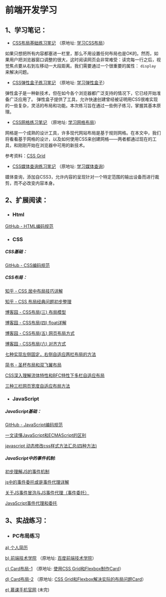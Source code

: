 # 前端开发学习

## 1、学习笔记：

- [CSS布局基础练习笔记](notes/Exp-1/) （原地址: <a href="http://zh.learnlayout.com/no-layout.html">学习CSS布局</a>）

如果只想把所有内容都塞进一栏里，那么不用设置任何布局也是OK的。然而，如果用户把浏览器窗口调整的很大，这时阅读网页会非常难受：读完每一行之后，视觉焦点要从右到左移动一大段距离。我们需要通过一个很重要的属性： `display` 来解决问题。

- [CSS弹性盒子练习笔记](notes/Exp-2/) （原地址: <a href="https://developer.mozilla.org/zh-CN/docs/Learn/CSS/CSS_layout">学习弹性盒子</a>）

弹性盒子是一种新技术，但在如今各个浏览器都广泛支持的情况下，它已经开始准备广泛应用了。 弹性盒子提供了工具，允许快速创建曾经被证明用CSS很难实现的一些复杂，灵活的布局和功能。本次练习旨在通过一些例子练习，掌握其基本原理。


- [CSS网格练习笔记](notes/Exp-3/) （原地址: <a href="https://developer.mozilla.org/zh-CN/docs/Learn/CSS/CSS_layout/Grids">学习网格布局</a>） 

网格是一个成熟的设计工具，许多现代网站布局是基于规则网格。在本文中，我们将看看基于网格的设计，以及如何使用CSS来创建网格——两者都通过现在的工具，和刚刚开始在浏览器中可用的新技术。

参考资料：[CSS Grid](https://www.w3cplus.com/css/learncssgrid.html)


- [CSS媒体查询练习笔记](notes/Exp-4/) （原地址: <a href="https://developer.mozilla.org/zh-CN/docs/Web/Guide/CSS/Media_queries">学习媒体查询</a>） 

媒体查询，添加自CSS3，允许内容的呈现针对一个特定范围的输出设备而进行裁剪，而不必改变内容本身。



## 2、扩展阅读：

- ### Html

[GitHub - HTML编码规范](https://github.com/ecomfe/spec/blob/master/html-style-guide.md)



- ### CSS

##### CSS基础：

[GitHub - CSS编码规范](https://github.com/ecomfe/spec/blob/master/css-style-guide.md)


##### CSS布局：

[知乎 - CSS 居中布局技巧详解](https://zhuanlan.zhihu.com/p/25068655)

[知乎 - CSS 布局经典问题初步整理](https://zhuanlan.zhihu.com/p/27035475)

[博客园 - CSS布局(三) 布局模型](http://www.cnblogs.com/chaixiaozhi/p/8481253.html)

[博客园 - CSS布局(四) float详解](http://www.cnblogs.com/chaixiaozhi/p/8481778.html)

[博客园 - CSS布局(五) 网页布局方式](http://www.cnblogs.com/chaixiaozhi/p/8486647.html)

[博客园 - CSS布局(六) 对齐方式](http://www.cnblogs.com/chaixiaozhi/p/8490725.html)

[七种实现左侧固定，右侧自适应两栏布局的方法](https://segmentfault.com/a/1190000010698609)

[简书 - 圣杯布局和双飞翼布局](https://www.jianshu.com/p/f9bcddb0e8b4)

[CSS深入理解流体特性和BFC特性下多栏自适应布局](http://www.zhangxinxu.com/wordpress/2015/02/css-deep-understand-flow-bfc-column-two-auto-layout/)

[三种三栏网页宽度自适应布局方法](http://www.zhangxinxu.com/wordpress/2009/11/%E6%88%91%E7%86%9F%E7%9F%A5%E7%9A%84%E4%B8%89%E7%A7%8D%E4%B8%89%E6%A0%8F%E7%BD%91%E9%A1%B5%E5%AE%BD%E5%BA%A6%E8%87%AA%E9%80%82%E5%BA%94%E5%B8%83%E5%B1%80%E6%96%B9%E6%B3%95/)







- ### JavaScript

##### JavaScript基础：

[GitHub - JavaScript编码规范](https://github.com/ecomfe/spec/blob/master/javascript-style-guide.md)

[一文读懂JavaScript和ECMAScript的区别](http://developer.51cto.com/art/201711/557514.htm)

[javascript 动态修改css样式方法汇总(四种方法)](https://www.cnblogs.com/aademeng/articles/6279060.html)



##### JavaScript中的事件机制:

[初步理解JS的事件机制](https://www.cnblogs.com/lazychen/p/5664788.html)

[js中的事件委托或是事件代理详解](https://www.cnblogs.com/liugang-vip/p/5616484.html)

[关于JS事件冒泡与JS事件代理（事件委托）](https://blog.csdn.net/supercoooooder/article/details/52190100)

[JavaScript事件代理和委托](https://segmentfault.com/a/1190000002613617)






## 3、实战练习：

- ### PC布局练习

[a) 个人简历](exercises/Resume) 

[b) 前端技术学院](exercises/Webcolloge) （原地址: <a href="http://ife.baidu.com/course/detail/id/43">百度前端技术学院</a>）

[c) Card布局-1](exercises/Cardui) （原地址: <a href="http://https://www.w3cplus.com/css3/solving-problems-with-css-grid-and-flexbox-the-card-ui.html">使用CSS Grid和Flexbox制作Card</a>）

[d) Card布局-2](exercises/Cardui) （原地址: <a href="https://www.w3cplus.com/css3/css-grid-flexbox-solving-real-world-problems.html">CSS Grid和Flexbox解决实际的布局问题Card</a>）

[e) 慕课手机官网](exercises/Cardui) (未完)



